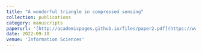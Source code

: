 ```yaml
---
title: "A wonderful triangle in compressed sensing"
collection: publications
category: manuscripts
paperurl: '[http://academicpages.github.io/files/paper2.pdf](https://www.sciencedirect.com/science/article/abs/pii/S0020025522009410)'
date: 2022-09-18
venue: 'Information Sciences'
---
```

